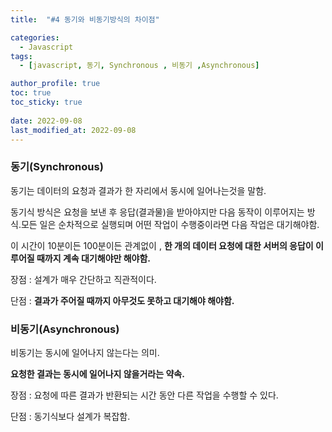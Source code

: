 ```yaml
---
title:  "#4 동기와 비동기방식의 차이점"

categories:
  - Javascript
tags:
  - [javascript, 동기, Synchronous , 비동기 ,Asynchronous]

author_profile: true
toc: true
toc_sticky: true
 
date: 2022-09-08
last_modified_at: 2022-09-08
---
```



### 동기(Synchronous)

동기는 데이터의 요청과 결과가 한 자리에서 동시에 일어나는것을 말함.

동기식 방식은 요청을 보낸 후 응답(결과물)을 받아야지만 다음 동작이 이루어지는 방식.모든 일은 순차적으로 실행되며 어떤 작업이 수행중이라면 다음 작업은 대기해야함.

이 시간이 10분이든 100분이든 관계없이 , **한 개의 데이터 요청에 대한 서버의 응답이 이루어질 때까지 계속 대기해야만 해야함.**

장점 : 설계가 매우 간단하고 직관적이다.

단점 : **결과가 주어질 때까지 아무것도 못하고 대기해야 해야함.**

### 비동기(Asynchronous)

비동기는 동시에 일어나지 않는다는 의미.

**요청한 결과는 동시에 일어나지 않을거라는 약속.**

장점 : 요청에 따른 결과가 반환되는 시간 동안 다른 작업을 수행할 수 있다.

단점 : 동기식보다 설계가 복잡함.